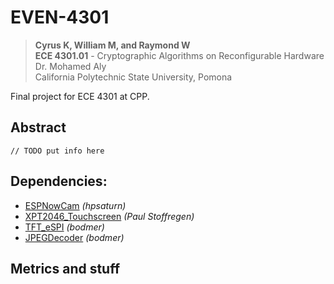 # EVEN-4301
> **Cyrus K, William M, and Raymond W**  
> **ECE 4301.01** - Cryptographic Algorithms on Reconfigurable Hardware  
> Dr. Mohamed Aly  
> California Polytechnic State University, Pomona  

Final project for ECE 4301 at CPP.

## Abstract
`// TODO put info here`

## Dependencies:
- [ESPNowCam](https://github.com/hpsaturn/ESPNowCam) *(hpsaturn)*
- [XPT2046_Touchscreen](https://github.com/PaulStoffregen/XPT2046_Touchscreen)  *(Paul Stoffregen)*
- [TFT_eSPI](https://github.com/Bodmer/TFT_eSPI) *(bodmer)*
- [JPEGDecoder](https://github.com/Bodmer/JPEGDecoder) *(bodmer)*

## Metrics and stuff
